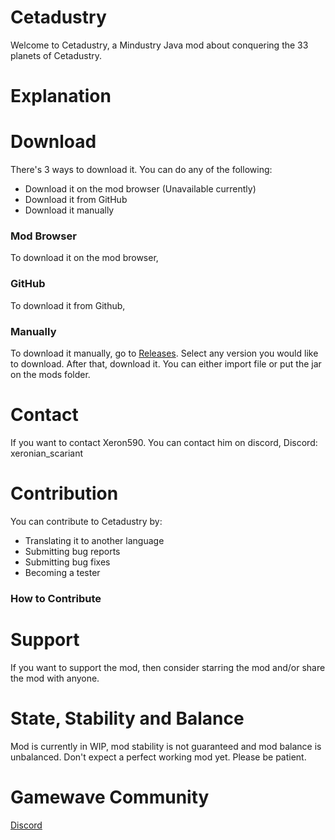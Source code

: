 # Cetadustry
Welcome to Cetadustry, a Mindustry Java mod about conquering the 33 planets of Cetadustry.

# Explanation

# Download
There's 3 ways to download it. You can do any of the following:
- Download it on the mod browser (Unavailable currently)
- Download it from GitHub
- Download it manually

### Mod Browser
To download it on the mod browser,

### GitHub
To download it from Github,

### Manually 
To download it manually, go to [Releases](https://github.com/Xeron590/Cetadustry/releases). Select any version you would like to download. After that, download it. You can either import file or put the jar on the mods folder.

# Contact
If you want to contact Xeron590. You can contact him on discord, Discord: xeronian_scariant

# Contribution
You can contribute to Cetadustry by:
- Translating it to another language
- Submitting bug reports
- Submitting bug fixes
- Becoming a tester

### How to Contribute

# Support
If you want to support the mod, then consider starring the mod and/or share the mod with anyone.

# State, Stability and Balance

Mod is currently in WIP, mod stability is not guaranteed and mod balance is unbalanced. Don't expect a perfect working mod yet. Please be patient.

# Gamewave Community
[Discord](https://discord.gg/CVKY9VUGY7)
